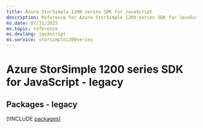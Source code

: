 ```yaml
---
title: Azure StorSimple 1200 series SDK for JavaScript
description: Reference for Azure StorSimple 1200 series SDK for JavaScript
ms.date: 07/31/2025
ms.topic: reference
ms.devlang: javascript
ms.service: storsimple1200series
---
```

# Azure StorSimple 1200 series SDK for JavaScript - legacy
## Packages - legacy
[!INCLUDE [packages](storsimple-1200-series-index.md)]